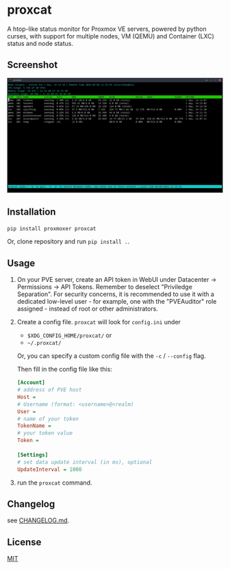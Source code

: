 # proxcat
A htop-like status monitor for Proxmox VE servers, powered by python curses, with support for multiple nodes, VM (QEMU) and Container (LXC) status and node status.

## Screenshot
![connected to my own PVE server](screenshot.jpg)
## Installation
`pip install proxmoxer proxcat`

Or, clone repository and run `pip install .`. 

## Usage
1. On your PVE server, create an API token in WebUI under Datacenter -> Permissions -> API Tokens. Remember to deselect "Priviledge Separation". For security concerns, it is recommended to use it with a dedicated low-level user - for example, one with the "PVEAuditor" role assigned - instead of root or other administrators.
2. Create a config file. `proxcat` will look for `config.ini` under
    - `$XDG_CONFIG_HOME/proxcat/` or
    - `~/.proxcat/`

    Or, you can specify a custom config file with the `-c` / `--config` flag.

    Then fill in the config file like this:
   ```ini
   [Account]
   # address of PVE host
   Host = 
   # Username (format: <username>@<realm)
   User = 
   # name of your token
   TokenName = 
   # your token value
   Token = 

   [Settings]
   # set data update interval (in ms), optional
   UpdateInterval = 1000
   ```
3. run the `proxcat` command.

## Changelog
see [CHANGELOG.md](CHANGELOG.md).

## License
[MIT](LICENSE)